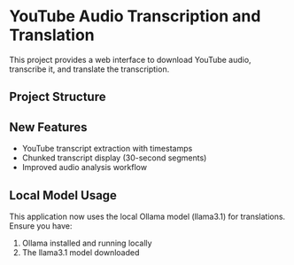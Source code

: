# YouTube Audio Transcription and Translation

This project provides a web interface to download YouTube audio, transcribe it, and translate the transcription.

## Project Structure

## New Features

- YouTube transcript extraction with timestamps
- Chunked transcript display (30-second segments)
- Improved audio analysis workflow

## Local Model Usage

This application now uses the local Ollama model (llama3.1) for translations. Ensure you have:

1. Ollama installed and running locally
2. The llama3.1 model downloaded
